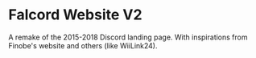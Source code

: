# Falcord Website V2

A remake of the 2015-2018 Discord landing page. With inspirations from Finobe's website and others (like WiiLink24).
